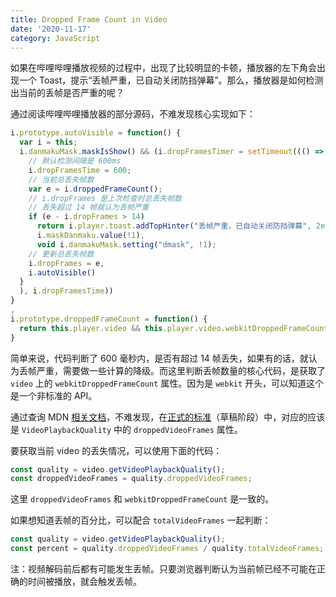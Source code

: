 ```yaml
---
title: Dropped Frame Count in Video
date: '2020-11-17'
category: JavaScript
---
```


如果在哔哩哔哩播放视频的过程中，出现了比较明显的卡顿，播放器的左下角会出现一个 Toast，提示“丢帧严重，已自动关闭防挡弹幕”。那么，播放器是如何检测出当前的丢帧是否严重的呢？

通过阅读哔哩哔哩播放器的部分源码，不难发现核心实现如下：

```javascript
i.prototype.autoVisible = function() {
  var i = this;
  i.danmakuMask.maskIsShow() && (i.dropFramesTimer = setTimeout((() => {
    // 默认检测间隔是 600ms
    i.dropFramesTime = 600;
    // 当前总丢失帧数
    var e = i.droppedFrameCount();
    // i.dropFrames 是上次检查时总丢失帧数
    // 丢失超过 14 帧就认为丢帧严重
    if (e - i.dropFrames > 14)
      return i.player.toast.addTopHinter("丢帧严重，已自动关闭防挡弹幕", 2e3),
      i.maskDanmaku.value(!1),
      void i.danmakuMask.setting("dmask", !1);
    // 更新总丢失帧数
    i.dropFrames = e,
    i.autoVisible()
  }
  ), i.dropFramesTime))
}
,
i.prototype.droppedFrameCount = function() {
  return this.player.video && this.player.video.webkitDroppedFrameCount || 0
}
```

简单来说，代码判断了 600 毫秒内，是否有超过 14 帧丢失，如果有的话，就认为丢帧严重，需要做一些计算的降级。而这里判断丢帧数量的核心代码，是获取了 `video` 上的 `webkitDroppedFrameCount` 属性。因为是 `webkit` 开头，可以知道这个是一个非标准的 API。

通过查询 MDN [相关文档](https://developer.mozilla.org/en-US/docs/Web/API/VideoPlaybackQuality)，不难发现，在[正式的标准](https://w3c.github.io/media-playback-quality/#idl-def-videoplaybackquality)（草稿阶段）中，对应的应该是 `VideoPlaybackQuality` 中的 `droppedVideoFrames` 属性。

要获取当前 video 的丢失情况，可以使用下面的代码：

```javascript
const quality = video.getVideoPlaybackQuality();
const droppedVideoFrames = quality.droppedVideoFrames;
```

这里 `droppedVideoFrames` 和 `webkitDroppedFrameCount` 是一致的。

如果想知道丢帧的百分比，可以配合 `totalVideoFrames` 一起判断：

```javascript
const quality = video.getVideoPlaybackQuality();
const percent = quality.droppedVideoFrames / quality.totalVideoFrames;
```

注：视频解码前后都有可能发生丢帧。只要浏览器判断认为当前帧已经不可能在正确的时间被播放，就会触发丢帧。
